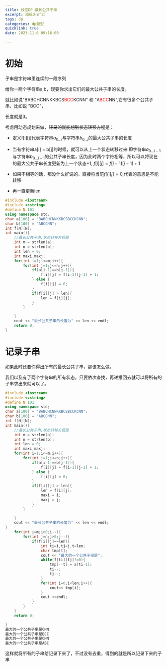 ```yaml
---
title: 线性DP 最长公共子串
excerpt: 动规O(n^2)
tags: dp
categories: dp题型
quicklink: true
date: 2023-11-6 09:16:00

---
```


# 初始

子串是字符串里连续的一段序列

给你一两个字符串a,b，现要你求出它们的最大公共子串的长度。

就比如说"BABCHCNNKKBCS<span style="color:red">BCC</span>KCNN" 和 "A<span style="color:red">BCC</span>NN",它有很多个公共子串，比如说 "BCC"，

长度就是3。

考虑用动态规划来做，~~轻易的就能想到状态转移方程~~是：

- 定义f[i][j]代表字符串$a_{0...i}$与字符串$b_{0...j}$的最大公共子串的长度

- 当有字符串a[i] = b[j]的时候，就可以从上一个状态转移过来:即字符串$a_{0...i-1}$与字符串$b_{0...j-1}$的公共子串长度，因为此时两个字符相等，所以可以将现在的最大公共子串长度更新为上一个状态+1, $f[i][j] = f[i-1][j-1] + 1$

- 如果不相等的话，那没什么好说的，直接将当前$f[i][j]=0$,代表的意思是不能转移

- 再一直更新len

```cpp
#include <iostream>
#include <cstring>
#define N 101
using namespace std;
char a[100] = "BABCHCNNKKBCSBCCKCNN";
char b[100] = "ABCCNN"; 
int f[N][N];
int main(){
    //最长公共子串,状态转移方程是
    int m = strlen(a);
    int n = strlen(b);
    int len = 0;
    int maxi,maxj;
    for(int i=1;i<=m;i++){
        for(int j=1;j<=n;j++){
            if(a[i-1]==b[j-1]){
                f[i][j] = f[i-1][j-1] + 1;
            } else {
                f[i][j] = 0;
            }
            if(f[i][j] > len){
                len = f[i][j];
            } 
        }

    }
    cout << "最长公共子串的长度为" << len << endl; 
    return 0;
}
```

# 记录子串

如果此时还要你得出所有的最长公共子串，那该怎么做。

我们以及有了两个字符串的所有状态，只要依次查找，再递推回去就可以将所有的子串求出来就可以了。

```cpp
#include <iostream>
#include <cstring>
#define N 101
using namespace std;
char a[100] = "BABCHCNNKKBCSBCCKCNN";
char b[100] = "ABCCNN"; 
int f[N][N];
int main(){
    //最长公共子串,状态转移方程是
    int m = strlen(a);
    int n = strlen(b);
    int len = 0;
    int maxi,maxj;
    for(int i=1;i<=m;i++){
        for(int j=1;j<=n;j++){
            if(a[i-1]==b[j-1]){
                f[i][j] = f[i-1][j-1] + 1;
            } else {
                f[i][j] = 0;
            }
            if(f[i][j] > len){
                len = f[i][j];
                maxi = i;
                maxj = j;
            } 
        }

    }
    cout << "最长公共子串的长度为" << len << endl;
}
    for(int i=m;i>0;i--){
        for(int j=n;j>0;j--){
            if(f[i][j]==len){
                int ti=i,tj=j,t=len;
                char tmp[t];
                cout << "最大的一个公共子串是";
                while(f[ti][tj]!=0){
                    tmp[--t] = a[ti-1];
                    ti--;
                    tj--;
                }
                for(int i=0;i<len;i++){
                    cout<< tmp[i]; 
                }
                cout <<endl;
            }
        }
    }
    return 0;

} 
最大的一个公共子串是CNN
最大的一个公共子串是BCC
最大的一个公共子串是CNN
最大的一个公共子串是ABC
```

这样就将所有的子串给记录下来了，不过没有去重，得到的就是所以记录下来的子串
